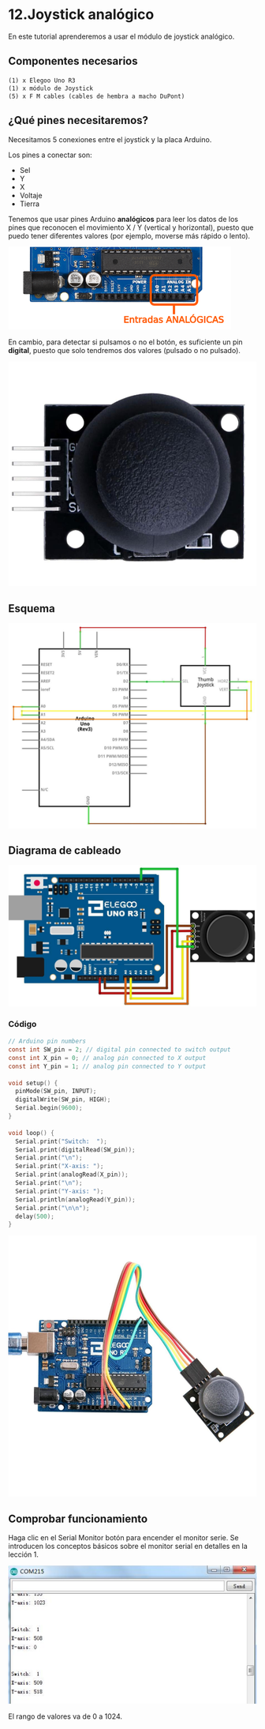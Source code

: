 # 12.Joystick analógico

En este tutorial aprenderemos a usar el módulo de joystick analógico.

## Componentes necesarios

```
(1) x Elegoo Uno R3
(1) x módulo de Joystick
(5) x F M cables (cables de hembra a macho DuPont)
```

## ¿Qué pines necesitaremos?

Necesitamos 5 conexiones entre el joystick y la placa Arduino.

Los pines a conectar son:

- Sel
- Y
- X
- Voltaje
- Tierra

Tenemos que usar pines Arduino **analógicos** para leer los datos de los pines que reconocen el movimiento X / Y (vertical y horizontal), puesto que puedo tener diferentes valores (por ejemplo, moverse más rápido o lento).

![](img/2022-12-07-09-39-52.png)

En cambio, para detectar si pulsamos o no el botón, es suficiente un pin **digital**, puesto que solo tendremos dos valores (pulsado o no pulsado).

![](media/image98.jpeg)

## Esquema

![](media/image99.jpeg)

## Diagrama de cableado

![](media/image100.jpeg)

### Código

```c
// Arduino pin numbers
const int SW_pin = 2; // digital pin connected to switch output
const int X_pin = 0; // analog pin connected to X output
const int Y_pin = 1; // analog pin connected to Y output

void setup() {
  pinMode(SW_pin, INPUT);
  digitalWrite(SW_pin, HIGH);
  Serial.begin(9600);
}

void loop() {
  Serial.print("Switch:  ");
  Serial.print(digitalRead(SW_pin));
  Serial.print("\n");
  Serial.print("X-axis: ");
  Serial.print(analogRead(X_pin));
  Serial.print("\n");
  Serial.print("Y-axis: ");
  Serial.println(analogRead(Y_pin));
  Serial.print("\n\n");
  delay(500);
}
```

![](media/image101.jpeg)

## Comprobar funcionamiento

Haga clic en el Serial Monitor botón para encender el monitor serie. Se introducen los conceptos básicos sobre el monitor serial en detalles en la lección 1.

![](img/2022-12-07-09-45-06.png)

El rango de valores va de 0 a 1024.
